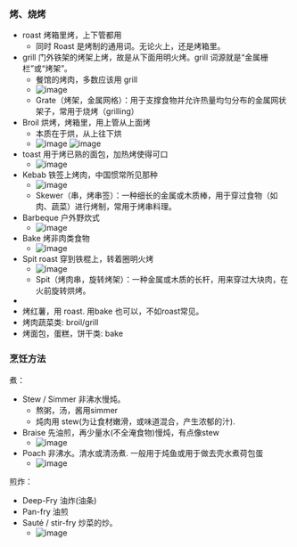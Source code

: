 
### 烤、烧烤

- roast 烤箱里烤，上下管都用
  - 同时 Roast 是烤制的通用词。无论火上，还是烤箱里。
- grill 门外铁架的烤架上烤，故是从下面用明火烤。grill 词源就是“金属栅栏”或“烤架”。
  - 餐馆的烤肉，多数应该用 grill
  - ![image](https://github.com/user-attachments/assets/7ca7f9d9-8789-4769-a340-0529e94c9038)
  - Grate（烤架，金属网格）：用于支撑食物并允许热量均匀分布的金属网状架子，常用于烧烤（grilling）
- Broil 烘烤，烤箱里，用上管从上面烤
  - 本质在于烘，从上往下烘
  - ![image](https://github.com/user-attachments/assets/1b11b1b2-8f8b-40f2-b5f6-089563d59d39) ![image](https://github.com/user-attachments/assets/8e213286-4da3-4425-9461-10d3ba1e8166)
- toast 用于烤已熟的面包，加热烤使得可口
  - ![image](https://github.com/user-attachments/assets/fd524beb-5fc4-4181-8b24-1f87bd7b44df)
- Kebab 铁签上烤肉，中国惯常所见那种
  - ![image](https://github.com/user-attachments/assets/b22fd9e0-c5f7-43f4-ac75-9d906fd67821)
  - Skewer（串，烤串签）：一种细长的金属或木质棒，用于穿过食物（如肉、蔬菜）进行烤制，常用于烤串料理。
- Barbeque 户外野炊式
  - ![image](https://github.com/user-attachments/assets/0cecfe93-44cd-44f4-b038-c180e1bb3eb7)
- Bake 烤非肉类食物
  - ![image](https://github.com/user-attachments/assets/ca6d56dd-4bc0-455e-9e7b-c9d629e3bb18)
- Spit roast 穿到铁棍上，转着圈明火烤
  -  ![image](https://github.com/user-attachments/assets/0d943a9d-1178-4fd9-af0b-78d4a28784bc)
  - Spit（烤肉串，旋转烤架）：一种金属或木质的长杆，用来穿过大块肉，在火前旋转烘烤。
- 
- 烤红薯，用 roast. 用bake 也可以，不如roast常见。
- 烤肉蔬菜类: broil/grill
- 烤面包，蛋糕，饼干类: bake

### 烹饪方法

煮：
- Stew / Simmer 非沸水慢炖。
  - 熬粥，汤，酱用simmer
  - 炖肉用 stew(为让食材嫩滑，或味道混合，产生浓郁的汁).
- Braise 先油煎，再少量水(不全淹食物)慢炖，有点像stew
  - ![image](https://github.com/user-attachments/assets/ee1fa9b5-33f7-410c-b50b-37fe91a2e2b3)
- Poach 非沸水。清水或清汤煮. 一般用于炖鱼或用于做去壳水煮荷包蛋
  - ![image](https://github.com/user-attachments/assets/2ab20894-e23b-4188-bbd0-75350e33fa1d)

煎炸：
- Deep-Fry 油炸(油条)
- Pan-fry 油煎
- Sauté / stir-fry 炒菜的炒。
  - ![image](https://github.com/user-attachments/assets/f308fffc-8e00-4cdf-a924-d856e23e3765)

